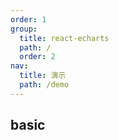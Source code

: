 ```yaml
---
order: 1
group:
  title: react-echarts
  path: /
  order: 2
nav:
  title: 演示
  path: /demo
---
```


## basic

<code src="../examples/basic.tsx" />
